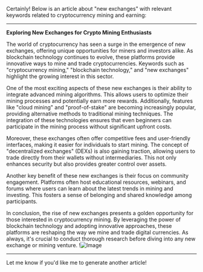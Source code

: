 Certainly! Below is an article about "new exchanges" with relevant keywords related to cryptocurrency mining and earning:

---

**Exploring New Exchanges for Crypto Mining Enthusiasts**

The world of cryptocurrency has seen a surge in the emergence of new exchanges, offering unique opportunities for miners and investors alike. As blockchain technology continues to evolve, these platforms provide innovative ways to mine and trade cryptocurrencies. Keywords such as "cryptocurrency mining," "blockchain technology," and "new exchanges" highlight the growing interest in this sector.

One of the most exciting aspects of these new exchanges is their ability to integrate advanced mining algorithms. This allows users to optimize their mining processes and potentially earn more rewards. Additionally, features like "cloud mining" and "proof-of-stake" are becoming increasingly popular, providing alternative methods to traditional mining techniques. The integration of these technologies ensures that even beginners can participate in the mining process without significant upfront costs.

Moreover, these exchanges often offer competitive fees and user-friendly interfaces, making it easier for individuals to start mining. The concept of "decentralized exchanges" (DEXs) is also gaining traction, allowing users to trade directly from their wallets without intermediaries. This not only enhances security but also provides greater control over assets.

Another key benefit of these new exchanges is their focus on community engagement. Platforms often host educational resources, webinars, and forums where users can learn about the latest trends in mining and investing. This fosters a sense of belonging and shared knowledge among participants.

In conclusion, the rise of new exchanges presents a golden opportunity for those interested in cryptocurrency mining. By leveraging the power of blockchain technology and adopting innovative approaches, these platforms are reshaping the way we mine and trade digital currencies. As always, it's crucial to conduct thorough research before diving into any new exchange or mining venture. !![Image](https://github.com/user-attachments/assets/590b50a7-4459-4e76-8a31-559aed223621)

--- 

Let me know if you'd like me to generate another article!